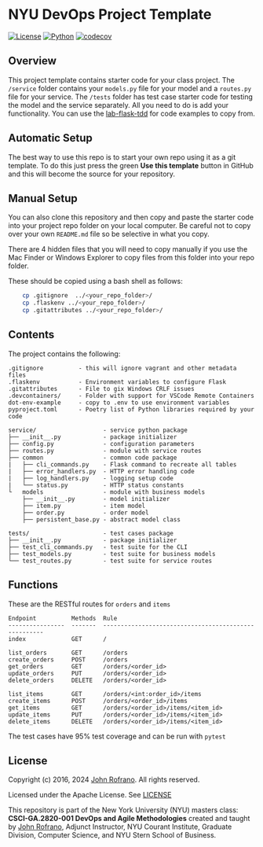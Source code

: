 # NYU DevOps Project Template

[![License](https://img.shields.io/badge/License-Apache_2.0-blue.svg)](https://opensource.org/licenses/Apache-2.0)
[![Python](https://img.shields.io/badge/Language-Python-blue.svg)](https://python.org/)
[![codecov](https://codecov.io/gh/CSCI-GA-2820-SP24-003/orders/graph/badge.svg?token=7B9A593R95)](https://codecov.io/gh/CSCI-GA-2820-SP24-003/orders)

## Overview

This project template contains starter code for your class project. The `/service` folder contains your `models.py` file for your model and a `routes.py` file for your service. The `/tests` folder has test case starter code for testing the model and the service separately. All you need to do is add your functionality. You can use the [lab-flask-tdd](https://github.com/nyu-devops/lab-flask-tdd) for code examples to copy from.

## Automatic Setup

The best way to use this repo is to start your own repo using it as a git template. To do this just press the green **Use this template** button in GitHub and this will become the source for your repository.

## Manual Setup

You can also clone this repository and then copy and paste the starter code into your project repo folder on your local computer. Be careful not to copy over your own `README.md` file so be selective in what you copy.

There are 4 hidden files that you will need to copy manually if you use the Mac Finder or Windows Explorer to copy files from this folder into your repo folder.

These should be copied using a bash shell as follows:

```bash
    cp .gitignore  ../<your_repo_folder>/
    cp .flaskenv ../<your_repo_folder>/
    cp .gitattributes ../<your_repo_folder>/
```

## Contents

The project contains the following:

```text
.gitignore          - this will ignore vagrant and other metadata files
.flaskenv           - Environment variables to configure Flask
.gitattributes      - File to gix Windows CRLF issues
.devcontainers/     - Folder with support for VSCode Remote Containers
dot-env-example     - copy to .env to use environment variables
pyproject.toml      - Poetry list of Python libraries required by your code

service/                   - service python package
├── __init__.py            - package initializer
├── config.py              - configuration parameters
├── routes.py              - module with service routes
├── common                 - common code package
|   ├── cli_commands.py    - Flask command to recreate all tables
|   ├── error_handlers.py  - HTTP error handling code
|   ├── log_handlers.py    - logging setup code
|   └── status.py          - HTTP status constants
└   models                 - module with business models
    ├── __init__.py        - model initializer
    ├── item.py            - item model
    ├── order.py           - order model
    ├── persistent_base.py - abstract model class

tests/                     - test cases package
├── __init__.py            - package initializer
├── test_cli_commands.py   - test suite for the CLI
├── test_models.py         - test suite for business models
└── test_routes.py         - test suite for service routes
```

## Functions

These are the RESTful routes for `orders` and `items`
```
Endpoint          Methods  Rule
----------------  -------  -----------------------------------------------------
index             GET      /

list_orders       GET      /orders
create_orders     POST     /orders
get_orders        GET      /orders/<order_id>
update_orders     PUT      /orders/<order_id>
delete_orders     DELETE   /orders/<order_id>

list_items        GET      /orders/<int:order_id>/items
create_items      POST     /orders/<order_id>/items
get_items         GET      /orders/<order_id>/items/<item_id>
update_items      PUT      /orders/<order_id>/items/<item_id>
delete_items      DELETE   /orders/<order_id>/items/<item_id>
```

The test cases have 95% test coverage and can be run with `pytest`

## License

Copyright (c) 2016, 2024 [John Rofrano](https://www.linkedin.com/in/JohnRofrano/). All rights reserved.

Licensed under the Apache License. See [LICENSE](LICENSE)

This repository is part of the New York University (NYU) masters class: **CSCI-GA.2820-001 DevOps and Agile Methodologies** created and taught by [John Rofrano](https://cs.nyu.edu/~rofrano/), Adjunct Instructor, NYU Courant Institute, Graduate Division, Computer Science, and NYU Stern School of Business.
